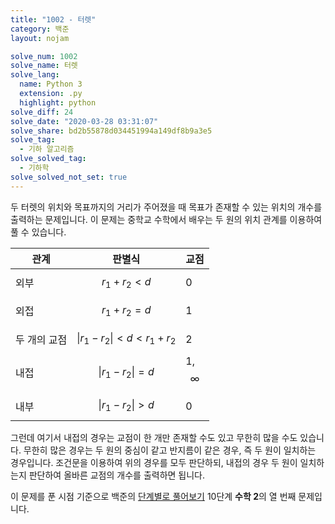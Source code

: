 ```yaml
---
title: "1002 - 터렛"
category: 백준
layout: nojam

solve_num: 1002
solve_name: 터렛
solve_lang:
  name: Python 3
  extension: .py
  highlight: python
solve_diff: 24
solve_date: "2020-03-28 03:31:07"
solve_share: bd2b55878d034451994a149df8b9a3e5
solve_tag:
  - 기하 알고리즘
solve_solved_tag:
  - 기하학
solve_solved_not_set: true
---
```


두 터렛의 위치와 목표까지의 거리가 주어졌을 때 목표가 존재할 수 있는 위치의 개수를 출력하는 문제입니다. 이 문제는 중학교 수학에서 배우는 두 원의 위치 관계를 이용하여 풀 수 있습니다.

|관계|판별식|교점|
|-|-|-|
|외부|$$r_1+r_2\lt d$$|0|
|외접|$$r_1+r_2=d$$|1|
|두 개의 교점|$$\|r_1-r_2\|\lt d\lt r_1+r_2$$|2|
|내접|$$\|r_1-r_2\|=d$$|1, $$\infty$$|
|내부|$$\|r_1-r_2\|\gt d$$|0|

그런데 여기서 내접의 경우는 교점이 한 개만 존재할 수도 있고 무한히 많을 수도 있습니다. 무한히 많은 경우는 두 원의 중심이 같고 반지름이 같은 경우, 즉 두 원이 일치하는 경우입니다. 조건문을 이용하여 위의 경우를 모두 판단하되, 내접의 경우 두 원이 일치하는지 판단하여 올바른 교점의 개수를 출력하면 됩니다.

이 문제를 푼 시점 기준으로 백준의 [단계별로 풀어보기](http://noj.am/p/s) 10단계 **수학 2**의 열 번째 문제입니다.
